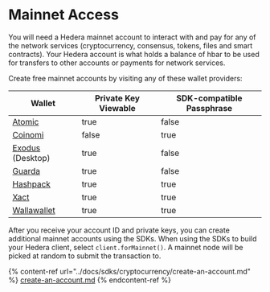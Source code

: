 # Mainnet Access

You will need a Hedera mainnet account to interact with and pay for any of the network services (cryptocurrency, consensus, tokens, files and smart contracts). Your Hedera account is what holds a balance of hbar to be used for transfers to other accounts or payments for network services.

Create free mainnet accounts by visiting any of these wallet providers:

<table><thead><tr><th>Wallet</th><th data-type="checkbox">Private Key Viewable</th><th data-type="checkbox">SDK-compatible Passphrase</th></tr></thead><tbody><tr><td><a href="https://support.atomicwallet.io/article/19-how-to-view-your-private-keys-backup-phrase">Atomic </a></td><td>true</td><td>false</td></tr><tr><td><a href="https://www.coinomi.com/en/">Coinomi</a></td><td>false</td><td>true</td></tr><tr><td><a href="https://www.exodus.com/hedera-wallet-hbar">Exodus</a> (Desktop)</td><td>true</td><td>false</td></tr><tr><td><a href="https://guarda.com/coins/hedera-wallet/">Guarda</a></td><td>true</td><td>false</td></tr><tr><td><a href="https://www.hashpack.app">Hashpack</a></td><td>true</td><td>true</td></tr><tr><td><a href="https://wallet.xact.ac">Xact</a></td><td>true</td><td>true</td></tr><tr><td><a href="https://wallawallet.com">Wallawallet</a></td><td>true</td><td>true</td></tr></tbody></table>

After you receive your account ID and private keys, you can create additional mainnet accounts using the SDKs. When using the SDKs to build your Hedera client, select `client.forMainnet()`. A mainnet node will be picked at random to submit the transaction to.

{% content-ref url="../docs/sdks/cryptocurrency/create-an-account.md" %}
[create-an-account.md](../docs/sdks/cryptocurrency/create-an-account.md)
{% endcontent-ref %}
